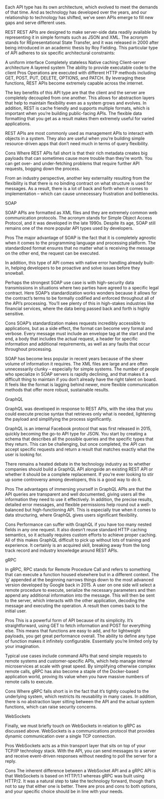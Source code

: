 Each API type has its own architecture, which evolved to meet the demands of that time. And as technology has developed over the years, and our relationship to technology has shifted, we’ve seen APIs emerge to fill new gaps and serve different uses.

REST
REST APIs are designed to make server-side data readily available by representing it in simple formats such as JSON and XML. The acronym stands for REpresentational State Transfer, and it was released in 2000 after being introduced in an academic thesis by Roy Fielding.  This particular type of API adheres to six specific architectural constraints:

A uniform interface
Completely stateless
Native caching
Client-server architecture
A layered system
The ability to provide executable code to the client
Pros
Operations are executed with different HTTP methods including GET, POST, PUT, DELETE, OPTIONS, and PATCH. By leveraging these functions, REST APIs become extremely capable across the internet.

The key benefits of this API type are that the client and the server are completely decoupled from one another. This allows for abstraction layers that help to maintain flexibility even as a system grows and evolves. In addition, REST is cache friendly and supports multiple formats, which is important when you’re building public-facing APIs. The flexible data formatting that you get as a result makes them extremely useful for varied applications.

REST APIs are most commonly used as management APIs to interact with objects in a system. They also are useful when you’re building simple resource-driven apps that don’t need much in terms of query flexibility.

Cons
Where REST APIs fall short is that their rich metadata creates big payloads that can sometimes cause more trouble than they’re worth. You can get over- and under-fetching problems that require further API requests, bogging down the process.

From an industry perspective, another key externality resulting from the flexibility is that there is no binding contract on what structure is used for messages. As a result, there is a lot of back and forth when it comes to implementation – which can cause unnecessary frustration and bottlenecks.

SOAP

SOAP APIs are formatted as XML files and they are extremely common web communication protocols. The acronym stands for Simple Object Access Protocol, and it was developed in the late 1990s. Despite its age, SOAP still remains one of the more popular API types used by developers.

Pros
The major advantage of SOAP is the fact that it is completely agnostic when it comes to the programming language and processing platform. The standardized format ensures that no matter what is receiving the message on the other end, the request can be executed.

In addition, this type of API comes with native error handling already built-in, helping developers to be proactive and solve issues before they snowball.

Perhaps the strongest SOAP use case is with high-security data transmissions in situations where two parties have agreed to a specific legal contract. Here SOAP’s standardization works wonders because it allows for the contract’s terms to be formally codified and enforced throughout all of the API’s processing. You’ll see plenty of this in high-stakes industries like financial services, where the data being passed back and forth is highly sensitive.

Cons
SOAP’s standardization makes requests incredibly accessible to applications, but as a side effect, the format can become very formal and verbose. Every message must include an envelope tag at the start and the end, a body that includes the actual request, a header for specific information and additional requirements, as well as any faults that occur throughout processing.

SOAP has become less popular in recent years because of the sheer volume of information it requires. The XML files are large and are often unnecessarily clunky – especially for simple systems. The number of people who specialize in SOAP servers is rapidly declining, and that makes it a difficult thing to maintain if you don’t already have the right talent on board. It feels like the format is lagging behind newer, more flexible communication methods that offer more robust, sustainable results.

GraphQL

GraphQL was developed in response to REST APIs, with the idea that you could execute precise syntax that retrieves only what is needed, lightening the payload and simplifying the process significantly.

GraphQL is an internal Facebook protocol that was first released in 2015, quickly becoming the go-to API type for JSON. You start by creating a schema that describes all the possible queries and the specific types that they return. This can be challenging, but once completed, the API can accept specific requests and return a result that matches exactly what the user is looking for.

There remains a heated debate in the technology industry as to whether companies should build a GraphQL API alongside an existing REST API or whether it should be a complete replacement. If you’re ever looking to stir up some controversy among developers, this is a good way to do it.

Pros
The advantages of immersing yourself in GraphQL APIs are that the API queries are transparent and well documented, giving users all the information they need to use it effectively. In addition, the precise results, detailed error messages, and flexible permissions help round out a well-balanced but high-functioning API. This is especially true when it comes to data structuring, where GraphQL gives users significant flexibility.

Cons
Performance can suffer with GraphQL if you have too many nested fields in any one request. It also doesn’t reuse standard HTTP caching semantics, so it actually requires custom efforts to achieve proper caching. All of this makes GraphQL difficult to pick up without lots of training and experience. It certainly is an acquired skill, breaking away from the long track record and industry knowledge around REST APIs.

gRPC

In gRPC, RPC stands for Remote Procedure Call and refers to something that can execute a function housed elsewhere but in a different context. The ‘g’ appended at the beginning narrows things down to the most advanced version developed by Google back in 2015. A user on one side will select a remote procedure to execute, serialize the necessary parameters and then append any additional information into the message. This will then be sent to the server, which interacts with the other application, decoding the message and executing the operation. A result then comes back to the initial user.

Pros
This is a powerful form of API because of its simplicity. It’s straightforward, using GET to fetch information and POST for everything else. This means that functions are easy to add, and for lightweight payloads, you get great performance overall. The ability to define any type of function makes it infinitely configurable. Essentially you’re limited only by your imagination.

Typical use cases include command APIs that send simple requests to remote systems and customer-specific APIs, which help manage internal microservices at scale with great speed. By simplifying otherwise complex remote calls, gRPC has also become a staple of the Docker-based application world, proving its value when you have massive numbers of remote calls to execute.

Cons
Where gRPC falls short is in the fact that it’s tightly coupled to the underlying system, which restricts its reusability in many cases. In addition, there is no abstraction layer sitting between the API and the actual system functions, which can raise security concerns.

WebSockets

Finally, we must briefly touch on WebSockets in relation to gRPC as discussed above. WebSockets is a communications protocol that provides dynamic communication over a single TCP connection.

Pros
WebSockets acts as a thin transport layer that sits on top of your TCP/IP technology stack. With the API, you can send messages to a server and receive event-driven responses without needing to poll the server for a reply.

Cons
The inherent difference between a WebSocket API and a gRPC API is that WebSockets is based on HTTP/1.1 whereas gRPC was built using HTTP/2. It was a natural step to take the technology forward, though that’s not to say that either one is better. There are pros and cons to both options, and your specific choice should be in line with your needs.






